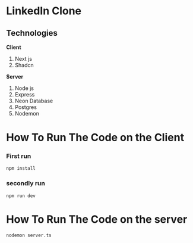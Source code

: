# LinkedIn Clone

## Technologies

**Client**
1. Next js
2. Shadcn

**Server**
1. Node js
2. Express
3. Neon Database
4. Postgres
5. Nodemon


# How To Run The Code on the Client
### First run
`npm install`

### secondly run
`npm run dev`

# How To Run The Code on the server
`nodemon server.ts`


